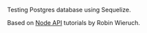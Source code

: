 Testing Postgres database using Sequelize.

Based on [Node API](https://www.robinwieruch.de/postgresql-express-node-rest-api/) tutorials by Robin Wieruch. 